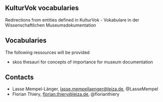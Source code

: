 ## KulturVok vocabularies
Redirections from entities defined in KulturVok - Vokabulare in der Wissenschaftlichen Museumsdokumentation

## Vocabularies
The following ressources will be provided
- skos thesauri for concepts of importance for museum documentation

## Contacts

* Lasse Mempel-Länger, lasse.mempellaenger@leiza.de, @LasseMempel
* Florian Thiery, florian.thiery@leiza.de, @florianthiery


